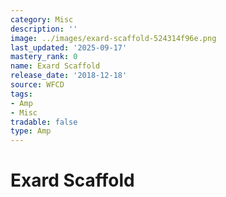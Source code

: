 ```yaml
---
category: Misc
description: ''
image: ../images/exard-scaffold-524314f96e.png
last_updated: '2025-09-17'
mastery_rank: 0
name: Exard Scaffold
release_date: '2018-12-18'
source: WFCD
tags:
- Amp
- Misc
tradable: false
type: Amp
---
```


# Exard Scaffold

